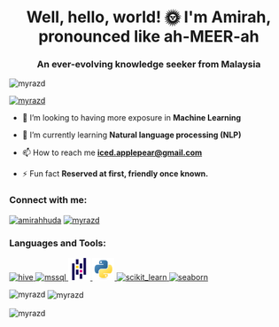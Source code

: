 <h1 align="center">Well, hello, world! 🌞 I'm Amirah, pronounced like ah-MEER-ah</h1>
<h3 align="center">An ever-evolving knowledge seeker from Malaysia</h3>

<p align="left"> <img src="https://komarev.com/ghpvc/?username=myrazd&label=Profile%20views&color=0e75b6&style=flat" alt="myrazd" /> </p>

<p align="left"> <a href="https://github.com/ryo-ma/github-profile-trophy"><img src="https://github-profile-trophy.vercel.app/?username=myrazd" alt="myrazd" /></a> </p>

- 🔭 I’m looking to having more exposure in **Machine Learning**

- 🌱 I’m currently learning **Natural language processing (NLP)**

- 📫 How to reach me **iced.applepear@gmail.com**

- ⚡ Fun fact **Reserved at first, friendly once known.**

<h3 align="left">Connect with me:</h3>
<p align="left">
<a href="https://linkedin.com/in/amirahhuda" target="blank"><img align="center" src="https://raw.githubusercontent.com/rahuldkjain/github-profile-readme-generator/master/src/images/icons/Social/linked-in-alt.svg" alt="amirahhuda" height="30" width="40" /></a>
<a href="https://kaggle.com/myrazd" target="blank"><img align="center" src="https://raw.githubusercontent.com/rahuldkjain/github-profile-readme-generator/master/src/images/icons/Social/kaggle.svg" alt="myrazd" height="30" width="40" /></a>
</p>

<h3 align="left">Languages and Tools:</h3>
<p align="left"> <a href="https://hive.apache.org/" target="_blank" rel="noreferrer"> <img src="https://www.vectorlogo.zone/logos/apache_hive/apache_hive-icon.svg" alt="hive" width="40" height="40"/> </a> <a href="https://www.microsoft.com/en-us/sql-server" target="_blank" rel="noreferrer"> <img src="https://www.svgrepo.com/show/303229/microsoft-sql-server-logo.svg" alt="mssql" width="40" height="40"/> </a> <a href="https://pandas.pydata.org/" target="_blank" rel="noreferrer"> <img src="https://raw.githubusercontent.com/devicons/devicon/2ae2a900d2f041da66e950e4d48052658d850630/icons/pandas/pandas-original.svg" alt="pandas" width="40" height="40"/> </a> <a href="https://www.python.org" target="_blank" rel="noreferrer"> <img src="https://raw.githubusercontent.com/devicons/devicon/master/icons/python/python-original.svg" alt="python" width="40" height="40"/> </a> <a href="https://scikit-learn.org/" target="_blank" rel="noreferrer"> <img src="https://upload.wikimedia.org/wikipedia/commons/0/05/Scikit_learn_logo_small.svg" alt="scikit_learn" width="40" height="40"/> </a> <a href="https://seaborn.pydata.org/" target="_blank" rel="noreferrer"> <img src="https://seaborn.pydata.org/_images/logo-mark-lightbg.svg" alt="seaborn" width="40" height="40"/> </a> </p>

<p><img align="left" src="https://github-readme-stats.vercel.app/api/top-langs?username=myrazd&show_icons=true&locale=en&layout=compact" alt="myrazd" /></p>

<p>&nbsp;<img align="center" src="https://github-readme-stats.vercel.app/api?username=myrazd&show_icons=true&locale=en" alt="myrazd" /></p>

<p><img align="center" src="https://github-readme-streak-stats.herokuapp.com/?user=myrazd&" alt="myrazd" /></p>
